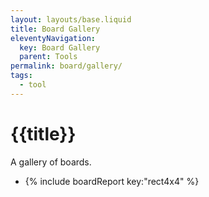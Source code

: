 ```yaml
---
layout: layouts/base.liquid
title: Board Gallery
eleventyNavigation:
  key: Board Gallery
  parent: Tools
permalink: board/gallery/
tags:
  - tool
---
```

# {{title}}
A gallery of boards.

* {% include boardReport key:"rect4x4" %}
